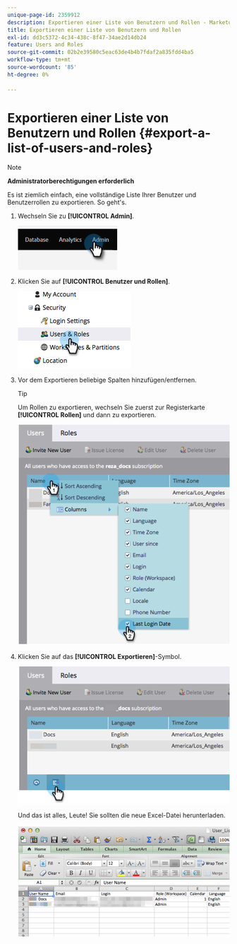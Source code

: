 ```yaml
---
unique-page-id: 2359912
description: Exportieren einer Liste von Benutzern und Rollen - Marketo-Dokumente - Produktdokumentation
title: Exportieren einer Liste von Benutzern und Rollen
exl-id: dd3c5372-4c34-438c-8f47-34ae2d14db24
feature: Users and Roles
source-git-commit: 02b2e39580c5eac63de4b4b7fdaf2a835fdd4ba5
workflow-type: tm+mt
source-wordcount: '85'
ht-degree: 0%

---
```


# Exportieren einer Liste von Benutzern und Rollen {#export-a-list-of-users-and-roles}

>[!NOTE]
>
>**Administratorberechtigungen erforderlich**

Es ist ziemlich einfach, eine vollständige Liste Ihrer Benutzer und Benutzerrollen zu exportieren. So geht&#39;s.

1. Wechseln Sie zu **[!UICONTROL Admin]**.

   ![](assets/export-a-list-of-users-and-roles-1.png)

1. Klicken Sie auf **[!UICONTROL Benutzer und Rollen]**.

   ![](assets/export-a-list-of-users-and-roles-2.png)

1. Vor dem Exportieren beliebige Spalten hinzufügen/entfernen.

   >[!TIP]
   >
   >Um Rollen zu exportieren, wechseln Sie zuerst zur Registerkarte **[!UICONTROL Rollen]** und dann zu exportieren.

   ![](assets/export-a-list-of-users-and-roles-3.png)

1. Klicken Sie auf das **[!UICONTROL Exportieren]**-Symbol.

   ![](assets/export-a-list-of-users-and-roles-4.png)

   Und das ist alles, Leute! Sie sollten die neue Excel-Datei herunterladen.

   ![](assets/export-a-list-of-users-and-roles-5.png)
